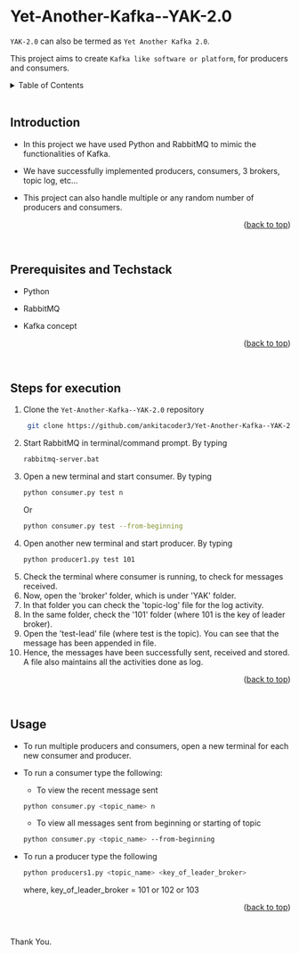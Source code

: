 <a name="readme-top"></a>

# Yet-Another-Kafka--YAK-2.0
```YAK-2.0``` can also be termed as ```Yet Another Kafka 2.0```. 

This project aims to create ```Kafka like software or platform```, for producers and consumers.


<details>
  <summary color= blue >Table of Contents</summary>
<li>Introduction</li>
<li> Prerequisites and Techstack</li>
<li> Steps for execution</li>
<li> Usage</li>
</details>
</br>


## Introduction
- In this project we have used Python and RabbitMQ to mimic the functionalities of Kafka. 
- We have successfully implemented producers, consumers, 3 brokers, topic log, etc... 
- This project can also handle multiple or any random number of producers and consumers.
 
  <p align="right">(<a href="#readme-top">back to top</a>)</p>
  </br>

## Prerequisites and Techstack
- Python
- RabbitMQ
- Kafka concept

  <p align="right">(<a href="#readme-top">back to top</a>)</p>
  </br>

## Steps for execution
1. Clone the ```Yet-Another-Kafka--YAK-2.0``` repository
   ```sh
    git clone https://github.com/ankitacoder3/Yet-Another-Kafka--YAK-2.0.git
3. Start RabbitMQ in terminal/command prompt. By typing
    ```sh
   rabbitmq-server.bat 
5. Open a new terminal and start consumer. By typing
   ```sh
   python consumer.py test n
   ```
    Or
   ```sh
   python consumer.py test --from-beginning
   ```
7. Open another new terminal and start producer. By typing
   ```sh
   python producer1.py test 101
   ```
9. Check the terminal where consumer is running, to check for messages received. 
10. Now, open the 'broker' folder, which is under 'YAK' folder. 
11. In that folder you can check the 'topic-log' file for the log activity. 
12. In the same folder, check the '101' folder (where 101 is the key of leader broker).
13. Open the 'test-lead' file (where test is the topic). You can see that the message has been appended in file.
14. Hence, the messages have been successfully sent, received and stored. A file also maintains all the activities done as log. 

<p align="right">(<a href="#readme-top">back to top</a>)</p>
  </br>

## Usage
- To run multiple producers and consumers, open a new terminal for each new consumer and producer. 
- To run a consumer type the following:
  -  To view the recent message sent
  ```sh
  python consumer.py <topic_name> n
  ```
  - To view all messages sent from beginning or starting of topic
  ```sh
  python consumer.py <topic_name> --from-beginning
  ```

- To run a producer type the following
  ```sh
  python producers1.py <topic_name> <key_of_leader_broker>
  ```
    where, key_of_leader_broker = 101 or 102 or 103

  <p align="right">(<a href="#readme-top">back to top</a>)</p>
  </br>


Thank You.
 
   
